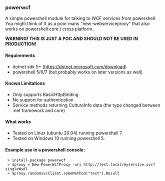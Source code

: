 ### powerwcf

A simple powershell module for talking to WCF services from powershell. 
You might think of it as a poor mans "new-webserviceproxy" that also works on powershell core / cross platform..

**WARNING! THIS IS JUST A POC AND SHOULD NOT BE USED IN PRODUCTION!**

#### Requirements
- dotnet sdk 5+ (https://dotnet.microsoft.com/download)
- powershell 5/6/7 (but probably works on later versions as well)

#### Known Limitations
- Only supports BasicHttpBinding
- No support for authentication
- Service methods returning CultureInfo data (the type changed between .net framework and core)

#### What works
- Tested on Linux (ubuntu 20.04) running powershell 7.
- Tested on Windows 10 running powershell 5.

#### Example use in a powershell console:

```
 > install-package powerwcf
 > $proxy = New-PowerWcfProxy -uri http://test.local/myservice.svc?singleWsdl
 > $proxy.randomsvcClient.someMethod("test").Result
```
